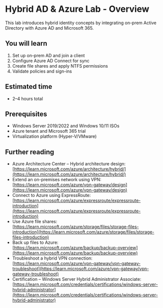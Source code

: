 # Hybrid AD & Azure Lab - Overview

This lab introduces hybrid identity concepts by integrating on-prem Active Directory with Azure AD and Microsoft 365.

## You will learn

1. Set up on-prem AD and join a client
2. Configure Azure AD Connect for sync
3. Create file shares and apply NTFS permissions
4. Validate policies and sign-ins

## Estimated time

- 2–4 hours total

## Prerequisites

- Windows Server 2019/2022 and Windows 10/11 ISOs
- Azure tenant and Microsoft 365 trial
- Virtualization platform (Hyper‑V/VMware)

## Further reading

- Azure Architecture Center – Hybrid architecture design: [https://learn.microsoft.com/azure/architecture/hybrid/](https://learn.microsoft.com/azure/architecture/hybrid/)
- Extend an on-premises network using VPN: [https://learn.microsoft.com/azure/vpn-gateway/design](https://learn.microsoft.com/azure/vpn-gateway/design)
- Connect to Azure using ExpressRoute: [https://learn.microsoft.com/azure/expressroute/expressroute-introduction](https://learn.microsoft.com/azure/expressroute/expressroute-introduction)
- Use Azure file shares: [https://learn.microsoft.com/azure/storage/files/storage-files-introduction](https://learn.microsoft.com/azure/storage/files/storage-files-introduction)
- Back up files to Azure: [https://learn.microsoft.com/azure/backup/backup-overview](https://learn.microsoft.com/azure/backup/backup-overview)
- Troubleshoot a hybrid VPN connection: [https://learn.microsoft.com/azure/vpn-gateway/vpn-gateway-troubleshoot](https://learn.microsoft.com/azure/vpn-gateway/vpn-gateway-troubleshoot)
- Certification – Windows Server Hybrid Administrator Associate: [https://learn.microsoft.com/credentials/certifications/windows-server-hybrid-administrator](https://learn.microsoft.com/credentials/certifications/windows-server-hybrid-administrator)
